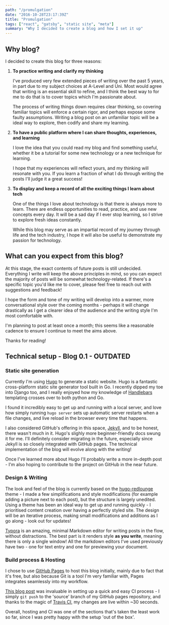 ```yaml
---
path: "/promulgation"
date: "2016-10-28T23:17:39Z"
title: "Promulgation"
tags: ["react", "gatsby", "static site", "meta"]
summary: "Why I decided to create a blog and how I set it up"
---
```



## Why blog?

I decided to create this blog for three reasons:

1. **To practice writing and clarify my thinking**

    I've produced very few extended pieces of writing over the past 5 years, in part due to my subject choices at A-Level and Uni. Most would agree that writing is an essential skill to refine, and I think the best way to for me to do that is to cover topics which I'm passionate about.

    The process of writing things down requires clear thinking, so covering familiar topics will enforce a certain rigor, and perhaps expose some faulty assumptions. Writing a blog post on an unfamiliar topic will be a ideal way to explore, then codify and share my learning.

2. **To have a public platform where I can share thoughts, experiences, and learning**

    I love the idea that you could read my blog and find something useful, whether it be a tutorial for some new technology or a new technique for learning.

    I hope that my experiences will reflect yours, and my thinking will resonate with you. If you learn a fraction of what I do through writing the posts I'll judge it a great success!

3. **To display and keep a record of all the exciting things I learn about tech**

    One of the things I love about technology is that there is always more to learn. There are endless opportunities to read, practice, and use new concepts every day. It will be a sad day if I ever stop learning, so I strive to explore fresh ideas constantly.

    While this blog may serve as an impartial record of my journey through life and the tech industry, I hope it will also be useful to demonstrate my passion for technology.






## What can you expect from this blog?

At this stage, the exact contents of future posts is still undecided. Everything I write will keep the above principles in mind, so you can expect the majority of posts will be somewhat technology-related. If there's a specific topic you'd like me to cover, please feel free to reach out with suggestions and feedback!

I hope the form and tone of my writing will develop into a warmer, more conversational style over the coming months - perhaps it will change drastically as I get a clearer idea of the audience and the writing style I'm most comfortable with.

I'm planning to post at least once a month; this seems like a reasonable cadence to ensure I continue to meet the aims above.



Thanks for reading!





## Technical setup - Blog 0.1 - OUTDATED

### Static site generation

Currently I'm using [Hugo](https://gohugo.io/) to generate a static website. Hugo is a fantastic cross-platform static site generator tool built in Go. I recently dipped my toe into Django too, and I really enjoyed how my knowledge of [Handlebars](http://handlebarsjs.com/) templating  crosses over to both python and Go.

I found it incredibly easy to get up and running with a local server, and love how simply running `hugo server` sets up automatic server restarts when a file changes, and live reload  in the browser every time that happens.

I also considered GitHub's offering in this space, [Jekyll](https://jekyllrb.com/), and to be honest, there wasn't much in it. Hugo's slighly more beginner-friendly docs swung it for me. I'll definitely consider migrating in the future, especially since Jekyll is so closely integrated with GitHub pages. The technical implementation of the blog will evolve along with the writing!

Once I've learned more about Hugo I'll probably write a more in-depth post - I'm also hoping to contribute to the project on GitHub in the near future.



### Design & Writing

The look and feel of the blog is currently based on the [hugo-redlounge](https://github.com/tmaiaroto/hugo-redlounge) theme - I made a few simplifications and style modifications (for example adding a picture next to each post), but the structure is largely unedited. Using a theme has been an ideal way to get up and running quickly - I prioritised content creation over having a perfectly styled site. The design will be an iterative process, making small modifications and additions as I go along - look out for updates!



[Typora](https://typora.io/) is an amazing, minimal Markdown editor for writing posts in the flow, without distractions. The best part is it renders style **as you write**, meaning there is only a single window! All the markdown editors I've used previously have two - one for text entry and one for previewing your document.



### Build process & Hosting

I chose to use [GitHub Pages](https://pages.github.com/) to host this blog initially, mainly due to fact that it's free, but also because Git is a tool I'm very familiar with, Pages integrates seamlessly into my workflow.

[This blog post](https://blog.christophvoigt.com/setting-up-hugo-with-github-pages/) was invaluable in setting up a quick and easy CI process - I simply `git push` to the 'source' branch of my GitHub pages repository, and thanks to the magic of [Travis CI](https://travis-ci.org/), my changes are live within ~30 seconds.

Overall, hosting and CI was one of the sections that's taken the least work so far, since I was pretty happy with the setup 'out of the box'.
